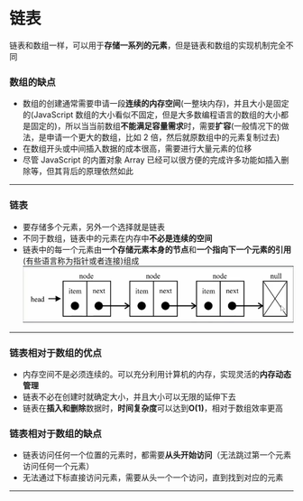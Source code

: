 # 链表

链表和数组一样，可以用于**存储一系列的元素**，但是链表和数组的实现机制完全不同

### 数组的缺点

- 数组的创建通常需要申请一段**连续的内存空间**(一整块内存)，并且大小是固定的(JavaScript 数组的大小看似不固定，但是大多数编程语言的数组的大小都是固定的)，所以当当前数组**不能满足容量需求**时，需要**扩容**(一般情况下的做法，是申请一个更大的数组，比如 2 倍，然后就原数组中的元素复制过去)
- 在数组开头或中间插入数据的成本很高，需要进行大量元素的位移
- 尽管 JavaScript 的内置对象 Array 已经可以很方便的完成许多功能如插入删除等，但其背后的原理依然如此

---

### 链表

- 要存储多个元素，另外一个选择就是链表
- 不同于数组，链表中的元素在内存中**不必是连续的空间**
- 链表中的每一个元素由**一个存储元素本身的节点**和**一个指向下一个元素的引用**(有些语言称为指针或者连接)组成
  ![链表](./linkList.png)

---

### 链表相对于数组的优点

- 内存空间不是必须连续的。可以充分利用计算机的内存，实现灵活的**内存动态管理**
- 链表不必在创建时就确定大小，并且大小可以无限的延伸下去
- 链表在**插入和删除**数据时，**时间复杂度**可以达到**O(1)**，相对于数组效率更高

### 链表相对于数组的缺点

- 链表访问任何一个位置的元素时，都需要**从头开始访问**（无法跳过第一个元素访问任何一个元素）
- 无法通过下标直接访问元素，需要从头一个一个访问，直到找到对应的元素

---

